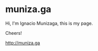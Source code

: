 muniza.ga
==================

Hi, I'm Ignacio Munizaga, this is my page.

Cheers!

http://muniza.ga


